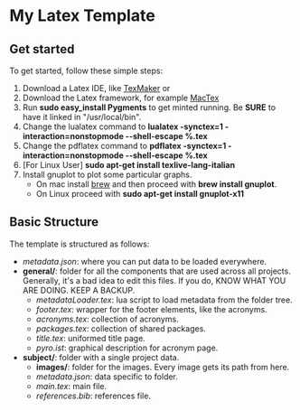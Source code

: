 # My Latex Template

## Get started
To get started, follow these simple steps:

1. Download a Latex IDE, like [TexMaker](http://www.xm1math.net/texmaker/) or 
2. Download the Latex framework, for example [MacTex](http://www.tug.org/mactex/mactex-download.html)
3. Run **sudo easy_install Pygments** to get minted running. Be **SURE** to have it linked in "/usr/local/bin".
3. Change the lualatex command to **lualatex -synctex=1 -interaction=nonstopmode --shell-escape %.tex**
4. Change the pdflatex command to **pdflatex -synctex=1 -interaction=nonstopmode --shell-escape %.tex**
5. [For Linux User] **sudo apt-get install texlive-lang-italian**
6. Install gnuplot to plot some particular graphs.
    - On mac install [brew](https://brew.sh/) and then proceed with **brew install gnuplot**.
    - On Linux proceed with **sudo apt-get install gnuplot-x11**

## Basic Structure
The template is structured as follows:

- *metadata.json*: where you can put data to be loaded everywhere.
- **general/**: folder for all the components that are used across all projects. Generally, it's a bad idea to edit this files. If you do, KNOW WHAT YOU ARE DOING. KEEP A BACKUP.
    + *metadataLoader.tex*: lua script to load metadata from the folder tree.
    + *footer.tex*: wrapper for the footer elements, like the acronyms.
    + *acronyms.tex*: collection of acronyms.
    + *packages.tex*: collection of shared packages.
    + *title.tex*: uniformed title page.
    + *pyro.ist*: graphical description for acronym page.
- **subject/**: folder with a single project data.
    + **images/**: folder for the images. Every image gets its path from here.
    + *metadata.json*: data specific to folder.
    + *main.tex*: main file.
    + *references.bib*: references file.
